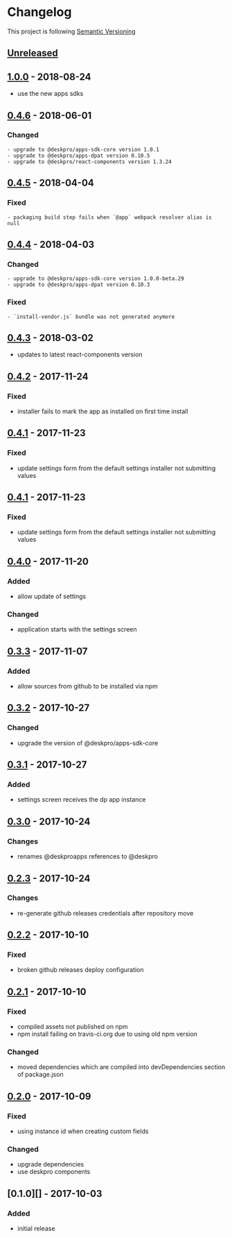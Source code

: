 # Changelog

This project is following [Semantic Versioning](http://semver.org)

## [Unreleased][]

## [1.0.0][] - 2018-08-24

 - use the new apps sdks

## [0.4.6][] - 2018-06-01

### Changed

    - upgrade to @deskpro/apps-sdk-core version 1.0.1
    - upgrade to @deskpro/apps-dpat version 0.10.5
    - upgrade to @deskpro/react-components version 1.3.24

## [0.4.5][] - 2018-04-04

### Fixed

    - packaging build step fails when `@app` webpack resolver alias is null

## [0.4.4][] - 2018-04-03

### Changed

    - upgrade to @deskpro/apps-sdk-core version 1.0.0-beta.29
    - upgrade to @deskpro/apps-dpat version 0.10.3

### Fixed

    - `install-vendor.js` bundle was not generated anymore

## [0.4.3][] - 2018-03-02

 - updates to latest react-components version

## [0.4.2][] - 2017-11-24

### Fixed

 - installer fails to mark the app as installed on first time install

## [0.4.1][] - 2017-11-23

### Fixed

 - update settings form from the default settings installer not submitting values 

## [0.4.1][] - 2017-11-23

### Fixed

 - update settings form from the default settings installer not submitting values 

## [0.4.0][] - 2017-11-20

### Added

 - allow update of settings

### Changed

 - application starts with the settings screen

## [0.3.3][] - 2017-11-07

### Added

 - allow sources from github to be installed via npm 

## [0.3.2][] - 2017-10-27

### Changed

 - upgrade the version of @deskpro/apps-sdk-core

## [0.3.1][] - 2017-10-27

### Added

 - settings screen receives the dp app instance

## [0.3.0][] - 2017-10-24

### Changes

 - renames @deskproapps references to @deskpro

## [0.2.3][] - 2017-10-24

### Changes

 - re-generate github releases credentials after repository move 

## [0.2.2][] - 2017-10-10

### Fixed

 - broken github releases deploy configuration

## [0.2.1][] - 2017-10-10

### Fixed

 - compiled assets not published on npm
 - npm install failing on travis-ci.org due to using old npm version
 
### Changed

 - moved dependencies which are compiled into devDependencies section of package.json

## [0.2.0][] - 2017-10-09

### Fixed

 - using instance id when creating custom fields

### Changed

 - upgrade dependencies
 - use deskpro components 

## [0.1.0][] - 2017-10-03

### Added

 - initial release



[Unreleased]: https://github.com/DeskproApps/app-installer/compare/v1.0.0...HEAD
[1.0.0]: https://github.com/DeskproApps/app-installer/compare/v0.4.6...v1.0.0
[0.4.6]: https://github.com/DeskproApps/app-installer/compare/v0.4.5...v0.4.6
[0.4.5]: https://github.com/DeskproApps/app-installer/compare/v0.4.4...v0.4.5
[0.4.4]: https://github.com/DeskproApps/app-installer/compare/v0.4.3...v0.4.4
[0.4.3]: https://github.com/DeskproApps/app-installer/compare/v0.4.2...v0.4.3
[0.4.2]: https://github.com/DeskproApps/app-installer/compare/v0.4.1...v0.4.2
[0.4.1]: https://github.com/DeskproApps/app-installer/compare/v0.4.0...v0.4.1
[0.4.0]: https://github.com/DeskproApps/app-installer/compare/v0.3.3...v0.4.0
[0.3.3]: https://github.com/DeskproApps/app-installer/compare/v0.3.2...v0.3.3
[0.3.2]: https://github.com/DeskproApps/app-installer/compare/v0.3.1...v0.3.2
[0.3.1]: https://github.com/DeskproApps/app-installer/compare/v0.3.0...v0.3.1
[0.3.0]: https://github.com/DeskproApps/app-installer/compare/v0.2.3...v0.3.0
[0.2.3]: https://github.com/DeskproApps/app-installer/compare/v0.2.2...v0.2.3
[0.2.2]: https://github.com/DeskproApps/app-installer/compare/v0.2.1...v0.2.2
[0.2.1]: https://github.com/DeskproApps/app-installer/compare/v0.2.0...v0.2.1
[0.2.0]: https://github.com/DeskproApps/app-installer/compare/v0.1.0...v0.2.0
